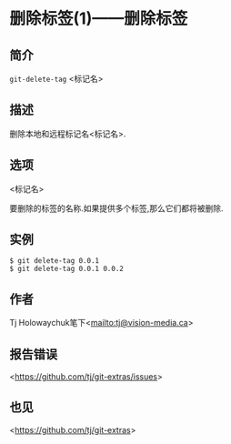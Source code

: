 
# 删除标签(1)——删除标签

## 简介

`git-delete-tag` \<标记名>

## 描述

删除本地和远程标记名\<标记名>.

## 选项

  \<标记名>

要删除的标签的名称.如果提供多个标签,那么它们都将被删除.

## 实例

```
$ git delete-tag 0.0.1
$ git delete-tag 0.0.1 0.0.2
```

## 作者

Tj Holowaychuk笔下\<<mailto:tj@vision-media.ca>>

## 报告错误

\<<https://github.com/tj/git-extras/issues>>

## 也见

\<<https://github.com/tj/git-extras>>
